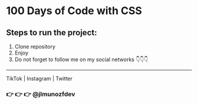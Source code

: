 # 100 Days of Code with CSS

## Steps to run the project:

1. Clone repository
2. Enjoy
3. Do not forget to follow me on my social networks 👇👇👇

*** 

TikTok | Instagram | Twitter
### 👉️ 👉️ 👉️ @jlmunozfdev